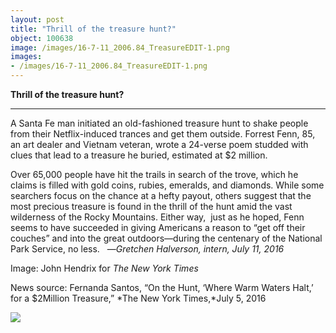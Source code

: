 ```yaml
---
layout: post
title: "Thrill of the treasure hunt?"
object: 100638
image: /images/16-7-11_2006.84_TreasureEDIT-1.png
images:
- /images/16-7-11_2006.84_TreasureEDIT-1.png
---
```

**Thrill of the treasure hunt?**

****

A Santa Fe man initiated an old-fashioned treasure hunt to shake people from their Netflix-induced trances and get them outside. Forrest Fenn, 85, an art dealer and Vietnam veteran, wrote a 24-verse poem studded with clues that lead to a treasure he buried, estimated at \$2 million. 

Over 65,000 people have hit the trails in search of the trove, which he claims is filled with gold coins, rubies, emeralds, and diamonds. While some searchers focus on the chance at a hefty payout, others suggest that the most precious treasure is found in the thrill of the hunt amid the vast wilderness of the Rocky Mountains. Either way,  just as he hoped, Fenn seems to have succeeded in giving Americans a reason to “get off their couches” and into the great outdoors—during the centenary of the National Park Service, no less.   —*Gretchen Halverson, intern, July 11, 2016*

Image: John Hendrix for *The New York Times*

News source: Fernanda Santos, “On the Hunt, ‘Where Warm Waters Halt,’ for a \$2Million Treasure,” *The New York Times,*July 5, 2016

![]({{siteurl.base}}/images/16-7-11_2006.84_TreasureEDIT-1.png)
